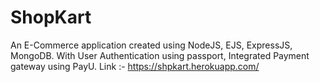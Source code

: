 # ShopKart
An E-Commerce application created using NodeJS, EJS, ExpressJS, MongoDB. With User Authentication using passport, Integrated Payment gateway using PayU.
Link :- https://shpkart.herokuapp.com/
